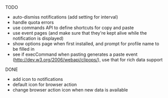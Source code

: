 TODO
- auto-dismiss notifications (add setting for interval)
- handle quota errors
- use commands API to define shortcuts for copy and paste
- use event pages (and make sure that they're kept alive while the notification is displayed)
- show options page when first installed, and prompt for profile name to be filled in
- see if execCommand when pasting generates a paste event (http://dev.w3.org/2006/webapi/clipops/), use that for rich data support

DONE
- add icon to notifications
- default icon for browser action
- change browser action icon when new data is available
